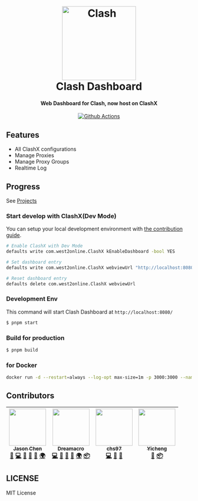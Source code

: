 <h1 align="center">
    <img src="https://github.com/Dreamacro/clash/raw/master/docs/logo.png" alt="Clash" width="200">
    <br>
    Clash Dashboard
    <br>
</h1>

<h4 align="center">Web Dashboard for Clash, now host on ClashX</h4>

<p align="center">
    <a href="https://github.com/Dreamacro/clash-dashboard/actions">
        <img src="https://img.shields.io/github/actions/workflow/status/Dreamacro/clash-dashboard/ghpages.yml?branch=master&style=flat-square" alt="Github Actions">
    </a>
</p>

## Features

  - All ClashX configurations
  - Manage Proxies
  - Manage Proxy Groups
  - Realtime Log

## Progress

See [Projects](https://github.com/Dreamacro/clash-dashboard/projects)

### Start develop with ClashX(Dev Mode)

You can setup your local development environment with [the contribution guide](CONTRIBUTION.md).

```bash
# Enable ClashX with Dev Mode
defaults write com.west2online.ClashX kEnableDashboard -bool YES

# Set dashboard entry
defaults write com.west2online.ClashX webviewUrl "http://localhost:8080/"

# Reset dashboard entry
defaults delete com.west2online.ClashX webviewUrl
```

### Development Env

This command will start Clash Dashboard at `http://localhost:8080/`

```bash
$ pnpm start
```

### Build for production

```bash
$ pnpm build
```

### for Docker

```bash
docker run -d --restart=always --log-opt max-size=1m -p 3000:3000 --name="clash-dashboard" kissyouhunter/clash-dashboard
```

## Contributors

<!-- ALL-CONTRIBUTORS-LIST:START - Do not remove or modify this section -->
<!-- prettier-ignore -->
| [<img src="https://avatars2.githubusercontent.com/u/3380894?v=4" width="100px;"/><br /><sub><b>Jason Chen</b></sub>](https://ijason.cc)<br />[🎨](#design-jas0ncn "Design") [💻](https://github.com/Dreamacro/clash-dashboard/commits?author=jas0ncn "Code") [🐛](https://github.com/Dreamacro/clash-dashboard/issues?q=author%3Ajas0ncn "Bug reports") [🤔](#ideas-jas0ncn "Ideas, Planning, & Feedback") [👀](#review-jas0ncn "Reviewed Pull Requests") [🌍](#translation-jas0ncn "Translation") | [<img src="https://avatars1.githubusercontent.com/u/8615343?v=4" width="100px;"/><br /><sub><b>Dreamacro</b></sub>](https://github.com/Dreamacro)<br />[💻](https://github.com/Dreamacro/clash-dashboard/commits?author=Dreamacro "Code") [🐛](https://github.com/Dreamacro/clash-dashboard/issues?q=author%3ADreamacro "Bug reports") [🤔](#ideas-Dreamacro "Ideas, Planning, & Feedback") [👀](#review-Dreamacro "Reviewed Pull Requests") [🌍](#translation-Dreamacro "Translation") [📦](#platform-Dreamacro "Packaging/porting to new platform") | [<img src="https://avatars1.githubusercontent.com/u/12679581?v=4" width="100px;"/><br /><sub><b>chs97</b></sub>](http://www.hs97.cn)<br />[💻](https://github.com/Dreamacro/clash-dashboard/commits?author=chs97 "Code") [🐛](https://github.com/Dreamacro/clash-dashboard/issues?q=author%3Achs97 "Bug reports") [👀](#review-chs97 "Reviewed Pull Requests") | [<img src="https://avatars3.githubusercontent.com/u/11733500?v=4" width="100px;"/><br /><sub><b>Yicheng</b></sub>](https://github.com/yichengchen)<br />[🤔](#ideas-yichengchen "Ideas, Planning, & Feedback") [📦](#platform-yichengchen "Packaging/porting to new platform") |
| :---: | :---: | :---: | :---: |
<!-- ALL-CONTRIBUTORS-LIST:END -->

## LICENSE

MIT License
